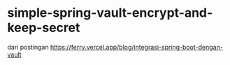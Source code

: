 # simple-spring-vault-encrypt-and-keep-secret

dari postingan https://ferry.vercel.app/blog/integrasi-spring-boot-dengan-vault
